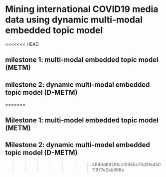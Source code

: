 # Mining international COVID19 media data using dynamic multi-modal embedded topic model

<<<<<<< HEAD
## milestone 1: multi-modal embedded topic model (METM)



## milestone 2: dynamic multi-modal embedded topic model (D-METM)
=======
## Milestone 1: multi-model embedded topic model (METM)



## Milestone 2: dynamic multi-model embedded topic model (D-METM)
>>>>>>> 4840d6928fcc10945c70d3fe45011977e2ab898e

 
